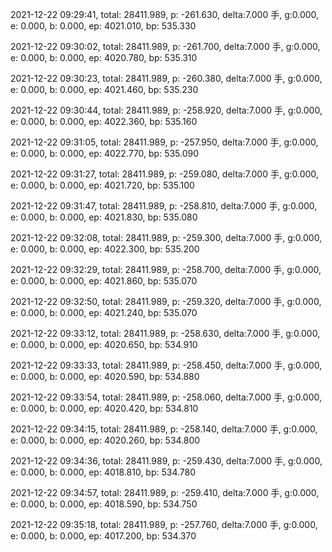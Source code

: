 2021-12-22 09:29:41, total: 28411.989, p: -261.630, delta:7.000 手, g:0.000, e: 0.000, b: 0.000, ep: 4021.010, bp: 535.330

2021-12-22 09:30:02, total: 28411.989, p: -261.700, delta:7.000 手, g:0.000, e: 0.000, b: 0.000, ep: 4020.780, bp: 535.310

2021-12-22 09:30:23, total: 28411.989, p: -260.380, delta:7.000 手, g:0.000, e: 0.000, b: 0.000, ep: 4021.460, bp: 535.230

2021-12-22 09:30:44, total: 28411.989, p: -258.920, delta:7.000 手, g:0.000, e: 0.000, b: 0.000, ep: 4022.360, bp: 535.160

2021-12-22 09:31:05, total: 28411.989, p: -257.950, delta:7.000 手, g:0.000, e: 0.000, b: 0.000, ep: 4022.770, bp: 535.090

2021-12-22 09:31:27, total: 28411.989, p: -259.080, delta:7.000 手, g:0.000, e: 0.000, b: 0.000, ep: 4021.720, bp: 535.100

2021-12-22 09:31:47, total: 28411.989, p: -258.810, delta:7.000 手, g:0.000, e: 0.000, b: 0.000, ep: 4021.830, bp: 535.080

2021-12-22 09:32:08, total: 28411.989, p: -259.300, delta:7.000 手, g:0.000, e: 0.000, b: 0.000, ep: 4022.300, bp: 535.200

2021-12-22 09:32:29, total: 28411.989, p: -258.700, delta:7.000 手, g:0.000, e: 0.000, b: 0.000, ep: 4021.860, bp: 535.070

2021-12-22 09:32:50, total: 28411.989, p: -259.320, delta:7.000 手, g:0.000, e: 0.000, b: 0.000, ep: 4021.240, bp: 535.070

2021-12-22 09:33:12, total: 28411.989, p: -258.630, delta:7.000 手, g:0.000, e: 0.000, b: 0.000, ep: 4020.650, bp: 534.910

2021-12-22 09:33:33, total: 28411.989, p: -258.450, delta:7.000 手, g:0.000, e: 0.000, b: 0.000, ep: 4020.590, bp: 534.880

2021-12-22 09:33:54, total: 28411.989, p: -258.060, delta:7.000 手, g:0.000, e: 0.000, b: 0.000, ep: 4020.420, bp: 534.810

2021-12-22 09:34:15, total: 28411.989, p: -258.140, delta:7.000 手, g:0.000, e: 0.000, b: 0.000, ep: 4020.260, bp: 534.800

2021-12-22 09:34:36, total: 28411.989, p: -259.430, delta:7.000 手, g:0.000, e: 0.000, b: 0.000, ep: 4018.810, bp: 534.780

2021-12-22 09:34:57, total: 28411.989, p: -259.410, delta:7.000 手, g:0.000, e: 0.000, b: 0.000, ep: 4018.590, bp: 534.750

2021-12-22 09:35:18, total: 28411.989, p: -257.760, delta:7.000 手, g:0.000, e: 0.000, b: 0.000, ep: 4017.200, bp: 534.370
